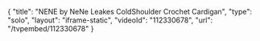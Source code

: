 {
    "title": "NENE by NeNe Leakes ColdShoulder Crochet Cardigan",
    "type": "solo",
    "layout": "iframe-static",
    "videoId": "112330678",
    "url": "\/tvpembed\/112330678"
}